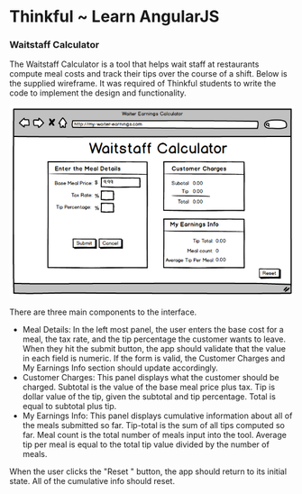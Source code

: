 <h1>Thinkful ~ Learn AngularJS</h1>
<h3>Waitstaff Calculator</h3>
<p>The Waitstaff Calculator is a tool that helps wait staff at restaurants compute meal costs and track their tips over the course of a shift. Below is the supplied wireframe. It was required of Thinkful students to write the code to implement the design and functionality.</p>

<img src="images/waitstaff-wireframe.png">
<p>There are three main components to the interface.</p>
<ul>
	<li>Meal Details: In the left most panel, the user enters the base cost for a meal, the tax rate, and the tip percentage the customer wants to leave. When they hit the submit button, the app should validate that the value in each field is numeric. If the form is valid, the Customer Charges and My Earnings Info section should update accordingly.</li>
	<li>Customer Charges: This panel displays what the customer should be charged. Subtotal is the value of the base meal price plus tax. Tip is dollar value of the tip, given the subtotal and tip percentage. Total is equal to subtotal plus tip.</li>
	<li>My Earnings Info: This panel displays cumulative information about all of the meals submitted so far. Tip-total is the sum of all tips computed so far. Meal count is the total number of meals input into the tool. Average tip per meal is equal to the total tip value divided by the number of meals.</li>
</ul>
<p>When the user clicks the "Reset " button, the app should return to its initial state. All of the cumulative info should reset.</p>